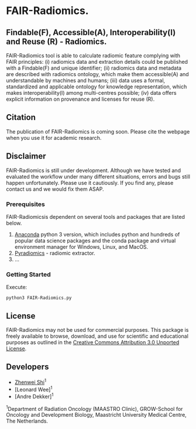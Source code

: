 # FAIR-Radiomics.
## Findable(F), Accessible(A), Interoperability(I) and Reuse (R) - Radiomics. 

FAIR-Radiomics tool is able to calculate radiomic feature complying with FAIR principles:  (i) radiomics data and extraction details could be published with a Findable(F) and unique identifier; (ii) radiomics data and metadata are described with radiomics ontology, which make them accessible(A) and understandable by machines and humans; (iii) data uses a formal, standardized and applicable ontology for knowledge representation, which makes interoperability(I) among multi-centres possible; (iv) data offers explicit information on provenance and licenses for reuse (R).

## Citation
The publication of FAIR-Radiomics is coming soon. Please cite the webpage when you use it for academic research.


## Disclaimer

FAIR-Radiomics is still under development. Although we have tested and evaluated the workflow under many different situations, errors and bugs still happen unfortunately. Please use it cautiously. If you find any, please contact us and we would fix them ASAP.


### Prerequisites 

FAIR-Radiomicsis dependent on several tools and packages that are listed below.

1. [Anaconda](https://www.anaconda.com/download/) python 3 version, which includes python and hundreds of popular data science packages and the conda package and virtual environment manager for Windows, Linux, and MacOS.
2. [Pyradiomics](https://github.com/Radiomics/pyradiomics) - radiomic extractor.
3. ...

		
### Getting Started

Execute:
```
python3 FAIR-Radiomics.py
```


## License

FAIR-Radiomics may not be used for commercial purposes. This package is freely available to browse, download, and use for scientific and educational purposes as outlined in the [Creative Commons Attribution 3.0 Unported License](https://creativecommons.org/licenses/by/3.0/).

## Developers
 - [Zhenwei Shi](https://github.com/zhenweishi)<sup>1</sup>
 - [Leonard Wee]<sup>1</sup>
 - [Andre Dekker]<sup>1</sup>
 
<sup>1</sup>Department of Radiation Oncology (MAASTRO Clinic), GROW-School for Oncology and Development Biology, Maastricht University Medical Centre, The Netherlands.
